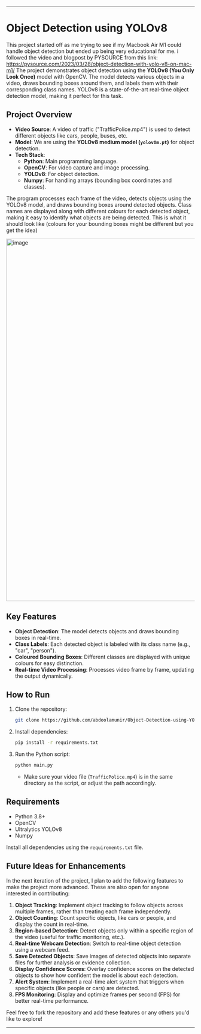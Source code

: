 
---

# Object Detection using YOLOv8 

This project started off as me trying to see if my Macbook Air M1 could handle object detection but ended up being very educational for me. i followed the video and blogpost by PYSOURCE from this link: https://pysource.com/2023/03/28/object-detection-with-yolo-v8-on-mac-m1/ 
The project demonstrates object detection using the **YOLOv8 (You Only Look Once)** model with OpenCV. The model detects various objects in a video, draws bounding boxes around them, and labels them with their corresponding class names. YOLOv8 is a state-of-the-art real-time object detection model, making it perfect for this task.

## Project Overview

- **Video Source**: A video of traffic ("TrafficPolice.mp4") is used to detect different objects like cars, people, buses, etc.
- **Model**: We are using the **YOLOv8 medium model (`yolov8m.pt`)** for object detection.
- **Tech Stack**: 
  - **Python**: Main programming language.
  - **OpenCV**: For video capture and image processing.
  - **YOLOv8**: For object detection.
  - **Numpy**: For handling arrays (bounding box coordinates and classes).
  
The program processes each frame of the video, detects objects using the YOLOv8 model, and draws bounding boxes around detected objects. Class names are displayed along with different colours for each detected object, making it easy to identify what objects are being detected. This is what it should look like (colours for your bounding boxes might be different but you get the idea)

<img width="965" alt="image" src="https://github.com/user-attachments/assets/4fc070ac-c50a-4dff-9efc-e63984cf13a4">

## Key Features

- **Object Detection**: The model detects objects and draws bounding boxes in real-time.
- **Class Labels**: Each detected object is labeled with its class name (e.g., "car", "person").
- **Coloured Bounding Boxes**: Different classes are displayed with unique colours for easy distinction.
- **Real-time Video Processing**: Processes video frame by frame, updating the output dynamically.

## How to Run

1. Clone the repository:
   ```bash
   git clone https://github.com/abdoolamunir/Object-Detection-using-YOLOv8
   ```
   
2. Install dependencies:
   ```bash
   pip install -r requirements.txt
   ```

3. Run the Python script:
   ```bash
   python main.py
   ```

   - Make sure your video file (`TrafficPolice.mp4`) is in the same directory as the script, or adjust the path accordingly.

## Requirements

- Python 3.8+
- OpenCV
- Ultralytics YOLOv8
- Numpy

Install all dependencies using the `requirements.txt` file.

## Future Ideas for Enhancements

In the next iteration of the project, I plan to add the following features to make the project more advanced. These are also open for anyone interested in contributing:

1. **Object Tracking**: Implement object tracking to follow objects across multiple frames, rather than treating each frame independently.
2. **Object Counting**: Count specific objects, like cars or people, and display the count in real-time.
3. **Region-based Detection**: Detect objects only within a specific region of the video (useful for traffic monitoring, etc.).
4. **Real-time Webcam Detection**: Switch to real-time object detection using a webcam feed.
5. **Save Detected Objects**: Save images of detected objects into separate files for further analysis or evidence collection.
6. **Display Confidence Scores**: Overlay confidence scores on the detected objects to show how confident the model is about each detection.
7. **Alert System**: Implement a real-time alert system that triggers when specific objects (like people or cars) are detected.
8. **FPS Monitoring**: Display and optimize frames per second (FPS) for better real-time performance.

Feel free to fork the repository and add these features or any others you'd like to explore!

---

